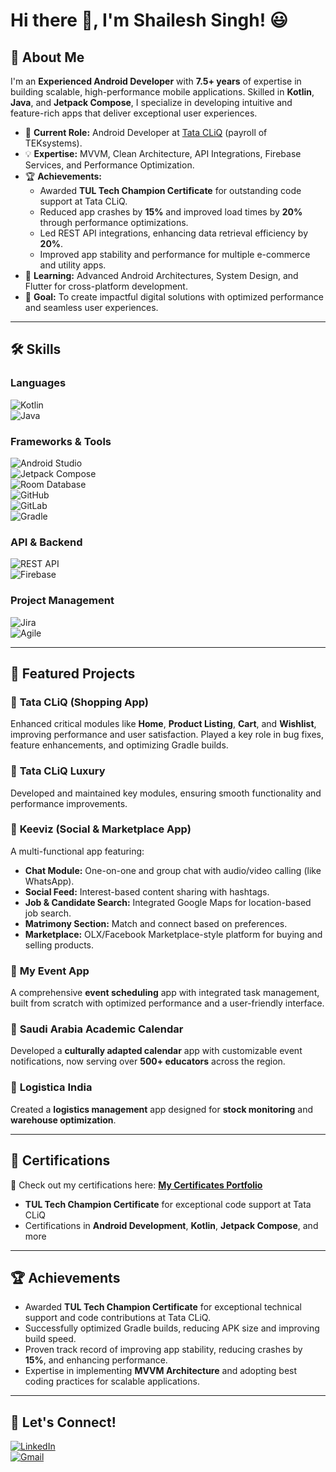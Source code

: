 # Hi there 👋, I'm Shailesh Singh! 😃

## 🚀 About Me  
I'm an **Experienced Android Developer** with **7.5+ years** of expertise in building scalable, high-performance mobile applications. Skilled in **Kotlin**, **Java**, and **Jetpack Compose**, I specialize in developing intuitive and feature-rich apps that deliver exceptional user experiences.  

- 🔭 **Current Role:** Android Developer at [Tata CLiQ](https://www.tatacliq.com/) (payroll of TEKsystems).  
- 💡 **Expertise:** MVVM, Clean Architecture, API Integrations, Firebase Services, and Performance Optimization.  
- 🏆 **Achievements:**  
  - Awarded **TUL Tech Champion Certificate** for outstanding code support at Tata CLiQ.  
  - Reduced app crashes by **15%** and improved load times by **20%** through performance optimizations.  
  - Led REST API integrations, enhancing data retrieval efficiency by **20%**.  
  - Improved app stability and performance for multiple e-commerce and utility apps.  
- 🌱 **Learning:** Advanced Android Architectures, System Design, and Flutter for cross-platform development.  
- 🎯 **Goal:** To create impactful digital solutions with optimized performance and seamless user experiences.  

---

## 🛠️ Skills  

### Languages  
![Kotlin](https://img.shields.io/badge/kotlin-%237F52FF.svg?style=for-the-badge&logo=kotlin&logoColor=white)  
![Java](https://img.shields.io/badge/java-%23ED8B00.svg?style=for-the-badge&logo=openjdk&logoColor=white)  

### Frameworks & Tools  
![Android Studio](https://img.shields.io/badge/android%20studio-346ac1?style=for-the-badge&logo=android%20studio&logoColor=white)  
![Jetpack Compose](https://img.shields.io/badge/jetpack%20compose-009688?style=for-the-badge&logo=android&logoColor=white)  
![Room Database](https://img.shields.io/badge/room%20database-FFD700?style=for-the-badge&logo=sqlite&logoColor=black)  
![GitHub](https://img.shields.io/badge/github-181717.svg?style=for-the-badge&logo=github&logoColor=white)  
![GitLab](https://img.shields.io/badge/gitlab-FC6D26.svg?style=for-the-badge&logo=gitlab&logoColor=white)  
![Gradle](https://img.shields.io/badge/gradle-02303A.svg?style=for-the-badge&logo=gradle&logoColor=white)  

### API & Backend  
![REST API](https://img.shields.io/badge/REST%20API-005571?style=for-the-badge&logo=api&logoColor=white)  
![Firebase](https://img.shields.io/badge/firebase-a08021?style=for-the-badge&logo=firebase&logoColor=ffcd34)  

### Project Management  
![Jira](https://img.shields.io/badge/jira-%230A0FFF.svg?style=for-the-badge&logo=jira&logoColor=white)  
![Agile](https://img.shields.io/badge/Agile%20Development-0052CC?style=for-the-badge)  

---

## 📱 Featured Projects  

### 🔹 **Tata CLiQ (Shopping App)**
Enhanced critical modules like **Home**, **Product Listing**, **Cart**, and **Wishlist**, improving performance and user satisfaction. Played a key role in bug fixes, feature enhancements, and optimizing Gradle builds.  

### 🔹 **Tata CLiQ Luxury**
Developed and maintained key modules, ensuring smooth functionality and performance improvements.  

### 🔹 **Keeviz (Social & Marketplace App)**
A multi-functional app featuring:  
- **Chat Module:** One-on-one and group chat with audio/video calling (like WhatsApp).  
- **Social Feed:** Interest-based content sharing with hashtags.  
- **Job & Candidate Search:** Integrated Google Maps for location-based job search.  
- **Matrimony Section:** Match and connect based on preferences.  
- **Marketplace:** OLX/Facebook Marketplace-style platform for buying and selling products.  

### 🔹 **My Event App**
A comprehensive **event scheduling** app with integrated task management, built from scratch with optimized performance and a user-friendly interface.  

### 🔹 **Saudi Arabia Academic Calendar**
Developed a **culturally adapted calendar** app with customizable event notifications, now serving over **500+ educators** across the region.  

### 🔹 **Logistica India**
Created a **logistics management** app designed for **stock monitoring** and **warehouse optimization**.  

---

## 🏅 Certifications  
📜 Check out my certifications here: [**My Certificates Portfolio**](https://sunny963.github.io/Certificates/)  

- **TUL Tech Champion Certificate** for exceptional code support at Tata CLiQ  
- Certifications in **Android Development**, **Kotlin**, **Jetpack Compose**, and more  

---

## 🏆 Achievements  

- Awarded **TUL Tech Champion Certificate** for exceptional technical support and code contributions at Tata CLiQ.  
- Successfully optimized Gradle builds, reducing APK size and improving build speed.  
- Proven track record of improving app stability, reducing crashes by **15%**, and enhancing performance.  
- Expertise in implementing **MVVM Architecture** and adopting best coding practices for scalable applications.  

---

## 🤝 Let's Connect!  

[![LinkedIn](https://img.shields.io/badge/linkedin-%230077B5.svg?&style=for-the-badge&logo=linkedin&logoColor=white)](https://www.linkedin.com/in/shailesh-singh-8a5108124/)  
[![Gmail](https://img.shields.io/badge/gmail-%23EE0000.svg?&style=for-the-badge&logo=gmail&logoColor=white)](mailto:shailesh2771993@gmail.com)  
